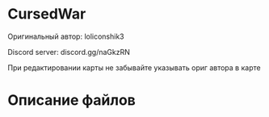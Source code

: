 # CursedWar
Оригинальный автор: loliconshik3

Discord server: discord.gg/naGkzRN

При редактировании карты не забывайте указывать ориг автора в карте
# Описание файлов

